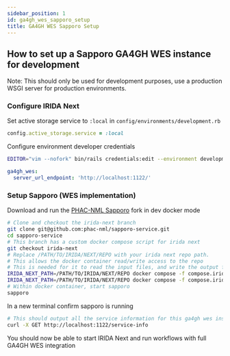 ```yaml
---
sidebar_position: 1
id: ga4gh_wes_sapporo_setup
title: GA4GH WES Sapporo Setup
---
```


## How to set up a Sapporo GA4GH WES instance for development

Note: This should only be used for development purposes, use a production WSGI server for production environments.

### Configure IRIDA Next

Set active storage service to `:local` in `config/environments/development.rb`

```ruby
config.active_storage.service = :local
```

Configure environment developer credentials

```bash
EDITOR="vim --nofork" bin/rails credentials:edit --environment development
```

```yml
ga4gh_wes:
  server_url_endpoint: 'http://localhost:1122/'
```

### Setup Sapporo (WES implementation)

Download and run the [PHAC-NML Sapporo](https://github.com/phac-nml/sapporo-service) fork in dev docker mode

```bash
# Clone and checkout the irida-next branch
git clone git@github.com:phac-nml/sapporo-service.git
cd sapporo-service
# This branch has a custom docker compose script for irida next
git checkout irida-next
# Replace /PATH/TO/IRIDA/NEXT/REPO with your irida next repo path.
# This allows the docker container read/write access to the repo
# This is needed for it to read the input files, and write the output files back to the blob directories
IRIDA_NEXT_PATH=/PATH/TO/IRIDA/NEXT/REPO docker compose -f compose.irida-next.yml up -d --build
IRIDA_NEXT_PATH=/PATH/TO/IRIDA/NEXT/REPO docker compose -f compose.irida-next.yml exec app bash
# Within docker container, start sapporo
sapporo
```

In a new terminal confirm sapporo is running

```bash
# This should output all the service information for this ga4gh wes instance
curl -X GET http://localhost:1122/service-info
```

You should now be able to start IRIDA Next and run workflows with full GA4GH WES integration
